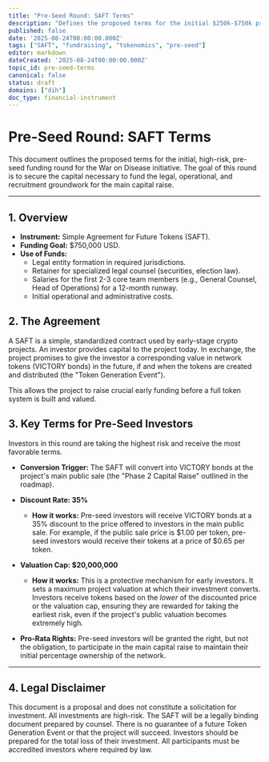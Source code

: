 ```yaml
---
title: "Pre-Seed Round: SAFT Terms"
description: "Defines the proposed terms for the initial $250k-$750k pre-seed funding round using a Simple Agreement for Future Tokens (SAFT)."
published: false
date: '2025-08-24T00:00:00.000Z'
tags: ["SAFT", "fundraising", "tokenomics", "pre-seed"]
editor: markdown
dateCreated: '2025-08-24T00:00:00.000Z'
topic_id: pre-seed-terms
canonical: false
status: draft
domains: ["dih"]
doc_type: financial-instrument
---
```


# Pre-Seed Round: SAFT Terms

This document outlines the proposed terms for the initial, high-risk, pre-seed funding round for the War on Disease initiative. The goal of this round is to secure the capital necessary to fund the legal, operational, and recruitment groundwork for the main capital raise.

---

## 1. Overview

- **Instrument:** Simple Agreement for Future Tokens (SAFT).
- **Funding Goal:** $750,000 USD.
- **Use of Funds:** 
  - Legal entity formation in required jurisdictions.
  - Retainer for specialized legal counsel (securities, election law).
  - Salaries for the first 2-3 core team members (e.g., General Counsel, Head of Operations) for a 12-month runway.
  - Initial operational and administrative costs.

## 2. The Agreement

A SAFT is a simple, standardized contract used by early-stage crypto projects. An investor provides capital to the project today. In exchange, the project promises to give the investor a corresponding value in network tokens (VICTORY bonds) in the future, if and when the tokens are created and distributed (the "Token Generation Event").

This allows the project to raise crucial early funding before a full token system is built and valued.

## 3. Key Terms for Pre-Seed Investors

Investors in this round are taking the highest risk and receive the most favorable terms.

- **Conversion Trigger:** The SAFT will convert into VICTORY bonds at the project's main public sale (the "Phase 2 Capital Raise" outlined in the roadmap).

- **Discount Rate: 35%**
  - **How it works:** Pre-seed investors will receive VICTORY bonds at a 35% discount to the price offered to investors in the main public sale. For example, if the public sale price is $1.00 per token, pre-seed investors would receive their tokens at a price of $0.65 per token.

- **Valuation Cap: $20,000,000**
  - **How it works:** This is a protective mechanism for early investors. It sets a maximum project valuation at which their investment converts. Investors receive tokens based on the *lower* of the discounted price or the valuation cap, ensuring they are rewarded for taking the earliest risk, even if the project's public valuation becomes extremely high.

- **Pro-Rata Rights:** Pre-seed investors will be granted the right, but not the obligation, to participate in the main capital raise to maintain their initial percentage ownership of the network.

---

## 4. Legal Disclaimer

This document is a proposal and does not constitute a solicitation for investment. All investments are high-risk. The SAFT will be a legally binding document prepared by counsel. There is no guarantee of a future Token Generation Event or that the project will succeed. Investors should be prepared for the total loss of their investment. All participants must be accredited investors where required by law.

